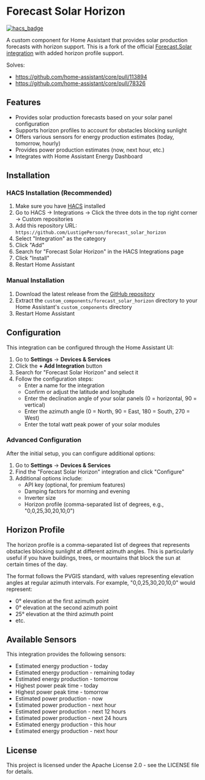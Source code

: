 # Forecast Solar Horizon

[![hacs_badge](https://img.shields.io/badge/HACS-Custom-orange.svg)](https://github.com/custom-components/hacs)

A custom component for Home Assistant that provides solar production forecasts with horizon support. This is a fork of the official [Forecast.Solar integration](https://www.home-assistant.io/integrations/forecast_solar/) with added horizon profile support.

Solves:

- https://github.com/home-assistant/core/pull/113894
- https://github.com/home-assistant/core/pull/78326

## Features

- Provides solar production forecasts based on your solar panel configuration
- Supports horizon profiles to account for obstacles blocking sunlight
- Offers various sensors for energy production estimates (today, tomorrow, hourly)
- Provides power production estimates (now, next hour, etc.)
- Integrates with Home Assistant Energy Dashboard

## Installation

### HACS Installation (Recommended)

1. Make sure you have [HACS](https://hacs.xyz/) installed
2. Go to HACS → Integrations → Click the three dots in the top right corner → Custom repositories
3. Add this repository URL: `https://github.com/LustigePerson/forecast_solar_horizon`
4. Select "Integration" as the category
5. Click "Add"
6. Search for "Forecast Solar Horizon" in the HACS Integrations page
7. Click "Install"
8. Restart Home Assistant

### Manual Installation

1. Download the latest release from the [GitHub repository](https://github.com/LustigePerson/forecast_solar_horizon)
2. Extract the `custom_components/forecast_solar_horizon` directory to your Home Assistant's `custom_components` directory
3. Restart Home Assistant

## Configuration

This integration can be configured through the Home Assistant UI:

1. Go to **Settings** → **Devices & Services**
2. Click the **+ Add Integration** button
3. Search for "Forecast Solar Horizon" and select it
4. Follow the configuration steps:
   - Enter a name for the integration
   - Confirm or adjust the latitude and longitude
   - Enter the declination angle of your solar panels (0 = horizontal, 90 = vertical)
   - Enter the azimuth angle (0 = North, 90 = East, 180 = South, 270 = West)
   - Enter the total watt peak power of your solar modules

### Advanced Configuration

After the initial setup, you can configure additional options:

1. Go to **Settings** → **Devices & Services**
2. Find the "Forecast Solar Horizon" integration and click "Configure"
3. Additional options include:
   - API key (optional, for premium features)
   - Damping factors for morning and evening
   - Inverter size
   - Horizon profile (comma-separated list of degrees, e.g., "0,0,25,30,20,10,0")

## Horizon Profile

The horizon profile is a comma-separated list of degrees that represents obstacles blocking sunlight at different azimuth angles. This is particularly useful if you have buildings, trees, or mountains that block the sun at certain times of the day.

The format follows the PVGIS standard, with values representing elevation angles at regular azimuth intervals. For example, "0,0,25,30,20,10,0" would represent:

- 0° elevation at the first azimuth point
- 0° elevation at the second azimuth point
- 25° elevation at the third azimuth point
- etc.

## Available Sensors

This integration provides the following sensors:

- Estimated energy production - today
- Estimated energy production - remaining today
- Estimated energy production - tomorrow
- Highest power peak time - today
- Highest power peak time - tomorrow
- Estimated power production - now
- Estimated power production - next hour
- Estimated power production - next 12 hours
- Estimated power production - next 24 hours
- Estimated energy production - this hour
- Estimated energy production - next hour

## License

This project is licensed under the Apache License 2.0 - see the LICENSE file for details.
